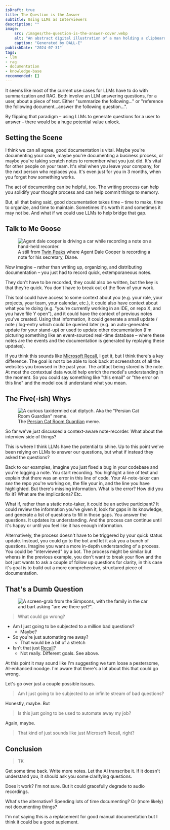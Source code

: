 ```yaml
---
isDraft: true
title: The Question is the Answer
subtitle: Using LLMs as Interviewers
description: ""
image:
    src: /images/the-question-is-the-answer-cover.webp
    alt: "An abstract digital illustration of a man holding a clipboard and a pencil."
    caption: "Generated by DALL-E"
publishDate: "2024-07-31"
tags:
- llm
- rag
- documentation
- knowledge-base
recommended: []
---
```


It seems like most of the current use cases for LLMs have to do with summarization and RAG. Both involve an LLM answering questions, for a user, about a piece of text. Either "summarize the following..." or "reference the following document...answer the following question...".

By flipping that paradigm – using LLMs to generate questions for a user to answer – there would be a huge potential value unlock.


## Setting the Scene

I think we can all agree, good documentation is vital. Maybe you're documenting your code, maybe you're documenting a business process, or maybe you're taking scratch notes to remember what you just did. It's vital for other people on your team. It's vital when you leave your company, for the next person who replaces you. It's even just for you in 3 months, when you forget how something works.

The act of documenting can be helpful, too. The writing process can help you solidify your thought process and can help commit things to memory.

But, all that being said, good documentation takes time – time to make, time to organize, and time to maintain. Sometimes it's worth it and sometimes it may not be. And what if we could use LLMs to help bridge that gap.


## Talk to Me Goose

<figure>
  <img src="/images/twin-peaks-recorder.webp" alt="Agent dale cooper is driving a car while recording a note on a hand-held recorder." />
  <figcaption>
    A still from <a href="https://en.wikipedia.org/wiki/Twin_Peaks">Twin Peaks</a> where Agent Dale Cooper is recording a note for his secretary, Diane.
  </figcaption>
</figure>

Now imagine – rather than writing up, organizing, and distributing documentation – you just had to record quick, extemporaneous notes.

They don't have to be recorded, they could also be written, but the key is that they're quick. You don't have to break out of the flow of your work.

This tool could have access to some context about you (e.g. your role, your projects, your team, your calendar, etc.), it could also have context about what you're doing (e.g. "you're currently working in an IDE, on repo X, and you have file Y open"), and it could have the context of previous notes you've created. Using that information, it could generate a small update / note / log-entry which could be queried later (e.g. an auto-generated update for your stand-up) or used to update other documentation (I'm picturing something like an event-sourced real-time database – where these notes are the events and the documentation is generated by replaying these updates).

If you think this sounds like [Microsoft Recall](https://www.theverge.com/2024/6/20/24182350/microsoft-windows-recall-launch-on-arm), I get it, but I think there's a key difference. The goal is not to be able to look back at screenshots of all the websites you browsed in the past year. The artifact being stored is the note. At most the contextual data would help enrich the model's understanding in the moment. So you could say something like "this email" or "the error on this line" and the model could understand what you mean.


## The Five(-ish) Whys

<figure>
  <img src="/images/why-meme.jpg" alt='A curious taxidermied cat diptych. Aka the "Persian Cat Room Guardian" meme.' />
  <figcaption>
    The 
    <a href="https://knowyourmeme.com/memes/persian-cat-room-guardian">Persian Cat Room Guardian</a>
    meme.
  </figcaption>
</figure>

So far we've just discussed a context-aware note-recorder. What about the interview side of things?

This is where I think LLMs have the potential to shine. Up to this point we've been relying on LLMs to answer our questions, but what if instead they asked the questions?

Back to our examples, imagine you just fixed a bug in your codebase and you're logging a note. You start recording. You highlight a line of text and explain that there was an error in this line of code. Your AI-note-taker can *see* the repo you're working on, the file your in, and the line you have highlighted. But there's missing information. What is the error? How did you fix it? What are the implications? Etc.

What if, rather than a static note-taker, it could be an active participant? It could review the information you've given it, look for gaps in its knowledge, and generate a list of questions to fill in those gaps. You answer the questions. It updates its understanding. And the process can continue until it's happy or until you feel like it has enough information.

Alternatively, the process doesn't have to be triggered by your quick status update. Instead, you could go to the bot and let it ask you a bunch of questions. Imagine you want a more in-depth understanding of a process. You could be "interviewed" by a bot. The process might be similar but wheras in the previous example, you don't want to break your flow and the bot just wants to ask a couple of follow up questions for clarity, in this case it's goal is to build out a more comprehensive, structured piece of documentation.


## That's a Dumb Question

<figure>
  <img src="/images/are-we-there-yet.webp" alt='A screen-grab from the Simpsons, with the family in the car and bart asking "are we there yet?".' />
  <figcaption></figcaption>
</figure>

> What could go wrong?

- Am I just going to be subjected to a million bad questions?
  - Maybe?
- So you're just automating me away?
  - That would be a bit of a stretch
- Isn't that just [Recall](https://www.theverge.com/2024/6/20/24182350/microsoft-windows-recall-launch-on-arm)?
  - Not really. Different goals. See above.

At this point it may sound like I'm suggesting we turn loose a pestersome, AI-enhanced noodge. I'm aware that there's a lot about this that could go wrong.

Let's go over just a couple possible issues.

> Am I just going to be subjected to an infinite stream of bad questions?

Honestly, maybe. But 


> Is this just going to be used to automate away my job?

Again, maybe. 


> That kind of just sounds like just Microsoft Recall, right?



## Conclusion

> TK

Get some time back. Write more notes. Let the AI transcribe it. If it doesn't understand you, it should ask you some clarifying questions.

Does it work? I'm not sure. But it could gracefully degrade to audio recordings.

What's the alternative? Spending lots of time documenting? Or (more likely) not documenting things?

I'm not saying this is a replacement for good manual documentation but I think it could be a good suplement.

